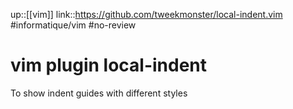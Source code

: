 up::[[vim]]
link::https://github.com/tweekmonster/local-indent.vim
#informatique/vim #no-review 
# vim plugin local-indent
To show indent guides with different styles


